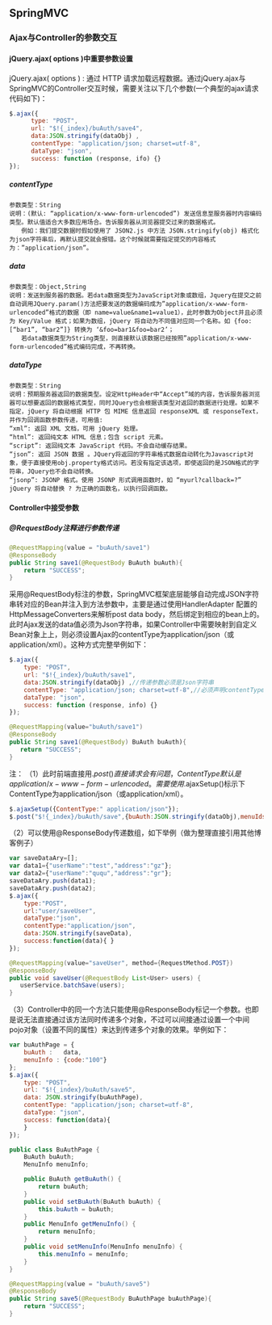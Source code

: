 

## SpringMVC


### Ajax与Controller的参数交互

#### jQuery.ajax( options )中重要参数设置

jQuery.ajax( options ) : 通过 HTTP 请求加载远程数据。通过jQuery.ajax与SpringMVC的Controller交互时候，需要关注以下几个参数(一个典型的ajax请求代码如下)：
```js
$.ajax({
      type: "POST",
      url: "$!{_index}/buAuth/save4",
      data:JSON.stringify(dataObj) ,
      contentType: "application/json; charset=utf-8",
      dataType: "json",
      success: function (response, ifo) {}
});
```
##### contentType
    参数类型：String
    说明：(默认: “application/x-www-form-urlencoded”) 发送信息至服务器时内容编码类型。默认值适合大多数应用场合。告诉服务器从浏览器提交过来的数据格式。
    　　例如：我们提交数据时假如使用了 JSON2.js 中方法 JSON.stringify(obj) 格式化为json字符串后，再默认提交就会报错。这个时候就需要指定提交的内容格式为：”application/json”。
    
##### data
    参数类型：Object,String
    说明：发送到服务器的数据。若data数据类型为JavaScript对象或数组，Jquery在提交之前自动调用JQuery.param()方法把要发送的数据编码成为”application/x-www-form- urlencoded”格式的数据（即 name=value&name1=value1），此时参数为Object并且必须为 Key/Value 格式；如果为数组，jQuery 将自动为不同值对应同一个名称。如 {foo:[“bar1”, “bar2”]} 转换为 ‘&foo=bar1&foo=bar2’；
    　　若data数据类型为String类型，则直接默认该数据已经按照”application/x-www-form-urlencoded”格式编码完成，不再转换。
    
##### dataType
    参数类型：String
    说明：预期服务器返回的数据类型。设定HttpHeader中“Accept”域的内容，告诉服务器浏览器可以想要返回的数据格式类型，同时JQuery也会根据该类型对返回的数据进行处理。如果不指定，jQuery 将自动根据 HTTP 包 MIME 信息返回 responseXML 或 responseText，并作为回调函数参数传递，可用值:
    “xml”: 返回 XML 文档，可用 jQuery 处理。
    “html”: 返回纯文本 HTML 信息；包含 script 元素。
    “script”: 返回纯文本 JavaScript 代码。不会自动缓存结果。
    “json”: 返回 JSON 数据 。JQuery将返回的字符串格式数据自动转化为Javascript对象，便于直接使用obj.property格式访问。若没有指定该选项，即使返回的是JSON格式的字符串，JQuery也不会自动转换。
    “jsonp”: JSONP 格式。使用 JSONP 形式调用函数时，如 “myurl?callback=?” jQuery 将自动替换 ? 为正确的函数名，以执行回调函数。



#### Controller中接受参数

##### @RequestBody注释进行参数传递

```java
@RequestMapping(value = "buAuth/save1")
@ResponseBody
public String save1(@RequestBody BuAuth buAuth){
    return "SUCCESS";
}
```
采用@RequestBody标注的参数，SpringMVC框架底层能够自动完成JSON字符串转对应的Bean并注入到方法参数中，主要是通过使用HandlerAdapter 配置的HttpMessageConverters来解析post data body，然后绑定到相应的bean上的。此时Ajax发送的data值必须为Json字符串，如果Controller中需要映射到自定义Bean对象上上，则必须设置Ajax的contentType为application/json（或application/xml）。这种方式完整举例如下：

```js
$.ajax({
    type: "POST",
    url: "$!{_index}/buAuth/save1",
    data:JSON.stringify(dataObj) ,//传递参数必须是Json字符串
    contentType: "application/json; charset=utf-8",//必须声明contentType为application/json,否则后台使用@RequestBody标注的话无法解析参数
    dataType: "json",
    success: function (response, info) {}
});
```

```java
@RequestMapping(value="buAuth/save1")
@ResponseBody
public String save1(@RequestBody) BuAuth buAuth){
   return "SUCCESS";
}
```
注：
（1）此时前端直接用$.post()直接请求会有问题，ContentType默认是application/x-www-form-urlencoded。需要使用$.ajaxSetup()标示下ContentType为application/json（或application/xml）。
```js
$.ajaxSetup({ContentType:" application/json"});
$.post("$!{_index}/buAuth/save",{buAuth:JSON.stringify(dataObj),menuIds:menu_ids},function(result){});
```
（2）可以使用@ResponseBody传递数组，如下举例（做为整理直接引用其他博客例子）
```js
var saveDataAry=[];
var data1={"userName":"test","address":"gz"};
var data2={"userName":"ququ","address":"gr"};
saveDataAry.push(data1);
saveDataAry.push(data2);
$.ajax({
    type:"POST",
    url:"user/saveUser",
    dataType:"json",
    contentType:"application/json",
    data:JSON.stringify(saveData),
    success:function(data){ }
});
```
```java
@RequestMapping(value="saveUser", method={RequestMethod.POST})
@ResponseBody
public void saveUser(@RequestBody List<User> users) {
   userService.batchSave(users);
}
```
（3）Controller中的同一个方法只能使用@ResponseBody标记一个参数。也即是说无法直接通过该方法同时传递多个对象，不过可以间接通过设置一个中间pojo对象（设置不同的属性）来达到传递多个对象的效果。举例如下：
```js
var buAuthPage = {
    buAuth :   data,
    menuInfo : {code:"100"}
};
$.ajax({
    type: "POST",
    url: "$!{_index}/buAuth/save5",
    data: JSON.stringify(buAuthPage),
    contentType: "application/json; charset=utf-8",
    dataType: "json",
    success: function(data){
    }
});
```
```java
public class BuAuthPage {
    BuAuth buAuth;
    MenuInfo menuInfo;

    public BuAuth getBuAuth() {
        return buAuth;
    }
    public void setBuAuth(BuAuth buAuth) {
        this.buAuth = buAuth;
    }
    public MenuInfo getMenuInfo() {
        return menuInfo;
    }
    public void setMenuInfo(MenuInfo menuInfo) {
        this.menuInfo = menuInfo;
    }
}
```
```java
@RequestMapping(value = "buAuth/save5")
@ResponseBody
public String save5(@RequestBody BuAuthPage buAuthPage){
    return "SUCCESS";
}
```


